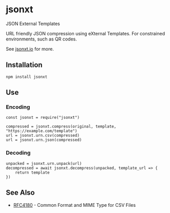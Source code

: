 # jsonxt
JSON External Templates

URL friendly JSON compression using eXternal Templates.
For constrained environments, such as QR codes.

See [jsonxt.io](https://jsonxt.io) for more.

## Installation
    npm install jsonxt

## Use
### Encoding

    const jsonxt = require("jsonxt")

    compressed = jsonxt.compress(original, template, "https://example.com/template")
    url = jsonxt.urn.csv(compressed)
    url = jsonxt.urn.json(compressed)

### Decoding

    unpacked = jsonxt.urn.unpack(url)
    decompressed = await jsonxt.decompress(unpacked, template_url => {
        return template
    })

## See Also

* [RFC4180](https://tools.ietf.org/html/rfc4180) - Common Format and MIME Type for CSV Files
